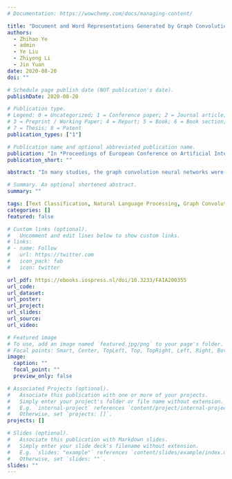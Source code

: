 ```yaml
---
# Documentation: https://wowchemy.com/docs/managing-content/

title: "Document and Word Representations Generated by Graph Convolutional Network and BERT for Short Text Classification"
authors:
  - Zhihao Ye
  - admin
  - Ye Liu
  - Zhiyong Li
  - Jin Yuan
date: 2020-08-20
doi: ""

# Schedule page publish date (NOT publication's date).
publishDate: 2020-08-20

# Publication type.
# Legend: 0 = Uncategorized; 1 = Conference paper; 2 = Journal article;
# 3 = Preprint / Working Paper; 4 = Report; 5 = Book; 6 = Book section;
# 7 = Thesis; 8 = Patent
publication_types: ["1"]

# Publication name and optional abbreviated publication name.
publication: "In *Proceedings of European Conference on Artificial Intelligence (ECAI) 2020*"
publication_short: ""

abstract: "In many studies, the graph convolution neural networks were used to solve different natural language processing (NLP) problems. How-ever, few researches employ graph convolutional network for text classification, especially for short text classification. In this work, a special text graph of the short-text corpus is created, and then a short-text graph convolutional network (STGCN) is developed. Specifical-ly, different topic models for short text are employed, and a short tex-t short-text graph based on the word co-occurrence, document word relations, and text topic information, is developed. The word and sen-tence representations generated by the STGCN are considered as the classification feature. In addition, a pre-trained word vector obtained by the BERTs hidden layer is employed, which greatly improves the classification effect of our model. The experimental results show that our model outperforms the state-of-the-art models on multiple short text datasets."

# Summary. An optional shortened abstract.
summary: ""

tags: [Text Classification, Natural Language Processing, Graph Convolutional Network]
categories: []
featured: false

# Custom links (optional).
#   Uncomment and edit lines below to show custom links.
# links:
# - name: Follow
#   url: https://twitter.com
#   icon_pack: fab
#   icon: twitter

url_pdf: https://ebooks.iospress.nl/doi/10.3233/FAIA200355
url_code: 
url_dataset:
url_poster:
url_project:
url_slides:
url_source:
url_video:

# Featured image
# To use, add an image named `featured.jpg/png` to your page's folder. 
# Focal points: Smart, Center, TopLeft, Top, TopRight, Left, Right, BottomLeft, Bottom, BottomRight.
image:
  caption: ""
  focal_point: ""
  preview_only: false

# Associated Projects (optional).
#   Associate this publication with one or more of your projects.
#   Simply enter your project's folder or file name without extension.
#   E.g. `internal-project` references `content/project/internal-project/index.md`.
#   Otherwise, set `projects: []`.
projects: []

# Slides (optional).
#   Associate this publication with Markdown slides.
#   Simply enter your slide deck's filename without extension.
#   E.g. `slides: "example"` references `content/slides/example/index.md`.
#   Otherwise, set `slides: ""`.
slides: ""
---
```

